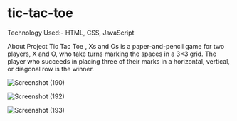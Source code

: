 # tic-tac-toe

Technology Used:- HTML, CSS, JavaScript

About Project Tic Tac Toe , Xs and Os is a paper-and-pencil game for two players, X and O, who
take turns marking the spaces in a 3×3 grid. The player who succeeds in placing three of their
marks in a horizontal, vertical, or diagonal row is the winner.




![Screenshot (190)](https://user-images.githubusercontent.com/91784572/211360593-a99e5d6c-2435-4919-8d93-3586d4e68b2e.png)






![Screenshot (192)](https://user-images.githubusercontent.com/91784572/211360610-524ceffb-2efb-4e82-9ef5-a6c6cc25e39a.png)






![Screenshot (193)](https://user-images.githubusercontent.com/91784572/211360633-beedbf04-e7bd-4aa1-92c8-179853249e86.png)

